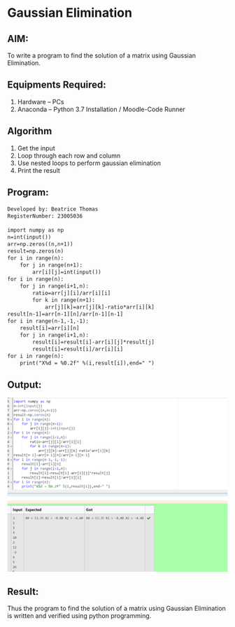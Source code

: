 # Gaussian Elimination

## AIM:
To write a program to find the solution of a matrix using Gaussian Elimination.

## Equipments Required:
1. Hardware – PCs
2. Anaconda – Python 3.7 Installation / Moodle-Code Runner

## Algorithm
1. Get the input
2. Loop through each row and column
3. Use nested loops to perform gaussian elimination
4. Print the result

## Program:
```
Developed by: Beatrice Thomas
RegisterNumber: 23005036

import numpy as np
n=int(input())
arr=np.zeros((n,n+1))
result=np.zeros(n)
for i in range(n):
    for j in range(n+1):
        arr[i][j]=int(input())
for i in range(n):
    for j in range(i+1,n):
        ratio=arr[j][i]/arr[i][i]
        for k in range(n+1):
            arr[j][k]=arr[j][k]-ratio*arr[i][k]
result[n-1]=arr[n-1][n]/arr[n-1][n-1]
for i in range(n-1,-1,-1):
    result[i]=arr[i][n]
    for j in range(i+1,n):
        result[i]=result[i]-arr[i][j]*result[j]
        result[i]=result[i]/arr[i][i]
for i in range(n):
    print("X%d = %0.2f" %(i,result[i]),end=" ")

```

## Output:

![Alt text](<Screenshot 2023-11-30 140650.png>)


## Result:
Thus the program to find the solution of a matrix using Gaussian Elimination is written and verified using python programming.

